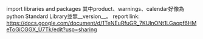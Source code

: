 import libraries and packages 其中product、warnings、calendar好像為python Standard Library並無__version__。
report link: https://docs.google.com/document/d/1TeNEuRfuGR_7KUlnONt1LGaopf6HMeToGiCGGX_U7Tk/edit?usp=sharing
